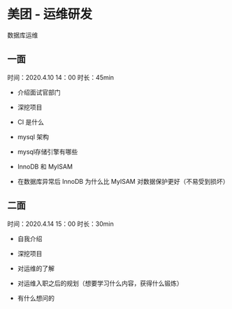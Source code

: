 # 美团 - 运维研发

数据库运维

## 一面

时间：2020.4.10 14：00 时长：45min

- 介绍面试官部门

- 深挖项目

- CI 是什么

- mysql 架构

- mysql存储引擎有哪些

- InnoDB 和 MyISAM

- 在数据库异常后 InnoDB 为什么比 MyISAM 对数据保护更好（不易受到损坏）

## 二面

时间：2020.4.14 15：00 时长：30min

- 自我介绍

- 深挖项目

- 对运维的了解

- 对运维入职之后的规划（想要学习什么内容，获得什么锻炼）

- 有什么想问的

